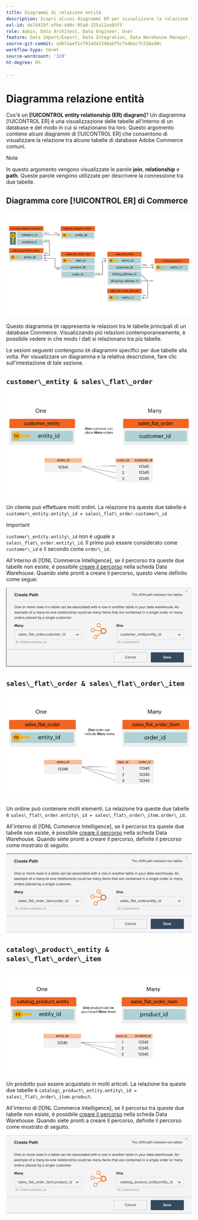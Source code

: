 ```yaml
---
title: Diagrammi di relazione entità
description: Scopri alcuni diagrammi ER per visualizzare la relazione tra alcune tabelle di database comuni di Commerce.
exl-id: de7d419f-efbe-4d0c-95a8-155a12aa93f3
role: Admin, Data Architect, Data Engineer, User
feature: Data Import/Export, Data Integration, Data Warehouse Manager, Commerce Tables
source-git-commit: adb7aaef1cf914d43348abf5c7e4bec7c51bed0c
workflow-type: tm+mt
source-wordcount: '319'
ht-degree: 0%

---
```


# Diagramma relazione entità

Cos&#39;è un **[!UICONTROL entity relationship (ER) diagram]**? Un diagramma [!UICONTROL ER] è una visualizzazione delle tabelle all&#39;interno di un database e del modo in cui si relazionano tra loro. Questo argomento contiene alcuni diagrammi di [!UICONTROL ER] che consentono di visualizzare la relazione tra alcune tabelle di database Adobe Commerce comuni.

>[!NOTE]
>
>In questo argomento vengono visualizzate le parole **join**, **relationship** e **path**. Queste parole vengono utilizzate per descrivere la connessione tra due tabelle.

## Diagramma core [!UICONTROL ER] di Commerce

![4_DB_Chart](../../assets/4_DB_Chart.png)

Questo diagramma `ER` rappresenta le relazioni tra le tabelle principali di un database Commerce. Visualizzando più relazioni contemporaneamente, è possibile vedere in che modo i dati si relazionano tra più tabelle.

Le sezioni seguenti contengono `ER` diagrammi specifici per due tabelle alla volta. Per visualizzare un diagramma e la relativa descrizione, fare clic sull&#39;intestazione di tale sezione.

## `customer\_entity & sales\_flat\_order`

![Un Cliente Molti Ordini](../../assets/2_OneCustomerManyOrders.png)

Un cliente può effettuare molti ordini. La relazione tra queste due tabelle è `customer\_entity.entity\_id = sales\_flat\_order.customer\_id`

>[!IMPORTANT]
>
>`customer\_entity.entity\_id` non è uguale a `sales\_flat\_order.entity\_id`. Il primo può essere considerato come `customer\_id` e il secondo come `order\_id.`

All&#39;interno di [!DNL Commerce Intelligence], se il percorso tra queste due tabelle non esiste, è possibile [creare il percorso](../data-warehouse-mgr/create-paths-calc-columns.md) nella scheda Data Warehouse. Quando siete pronti a creare il percorso, questo viene definito come segue:

![](../../assets/SFO___CE_path.png)

## `sales\_flat\_order & sales\_flat\_order\_item`

![1_OneOrderManyItems](../../assets/1_OneOrderManyItems.png)

Un ordine può contenere molti elementi. La relazione tra queste due tabelle è `sales\_flat\_order.entity\_id = sales\_flat\_order\_item.order\_id`.

All&#39;interno di [!DNL Commerce Intelligence], se il percorso tra queste due tabelle non esiste, è possibile [creare il percorso](../data-warehouse-mgr/create-paths-calc-columns.md) nella scheda Data Warehouse. Quando siete pronti a creare il percorso, definite il percorso come mostrato di seguito.

![](../../assets/SFOI___SFO_path.png)

## `catalog\_product\_entity & sales\_flat\_order\_item`

![3_OneProductManyTimes](../../assets/3_OneProductManyTimes.png)

Un prodotto può essere acquistato in molti articoli. La relazione tra queste due tabelle è `catalog\_product\_entity.entity\_id = sales\_flat\_order\_item.product`.

All&#39;interno di [!DNL Commerce Intelligence], se il percorso tra queste due tabelle non esiste, è possibile [creare il percorso](../data-warehouse-mgr/create-paths-calc-columns.md) nella scheda Data Warehouse. Quando siete pronti a creare il percorso, definite il percorso come mostrato di seguito.

![](../../assets/SFOI___CPE_path.png)

